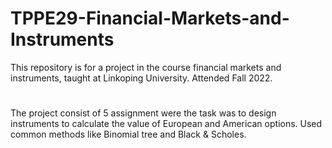 # TPPE29-Financial-Markets-and-Instruments
This repository is for a project in the course financial markets and instruments, 
taught at Linkoping University. Attended Fall 2022.

#
The project consist of 5 assignment were the task was to design instruments to calculate the value of European and American options.
Used common methods like Binomial tree and Black & Scholes.
